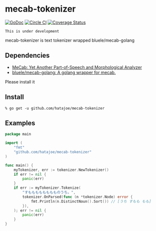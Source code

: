 # mecab-tokenizer

[![GoDoc](https://godoc.org/github.com/hatajoe/mecab-tokenizer?status.svg)](https://godoc.org/github.com/hatajoe/mecab-tokenizer)
[![Circle CI](https://circleci.com/gh/hatajoe/mecab-tokenizer.svg?style=svg)](https://circleci.com/gh/hatajoe/mecab-tokenizer)
[![Coverage Status](https://coveralls.io/repos/github/hatajoe/mecab-tokenizer/badge.svg?branch=master)](https://coveralls.io/github/hatajoe/mecab-tokenizer?branch=master)

```
This is under development
```

mecab-tokenizer is text tokenizer wrapped bluele/mecab-golang

## Dependencies

- [MeCab: Yet Another Part-of-Speech and Morphological Analyzer](https://mecab.googlecode.com/svn/trunk/mecab/doc/index.html#install)
- [bluele/mecab-golang: A golang wrapper for mecab.](https://github.com/bluele/mecab-golang)

Please install it

## Install

```
% go get -u github.com/hatajoe/mecab-tokenizer
```

## Examples

```go
package main

import (
    "fmt"
    "github.com/hatajoe/mecab-tokenizer"
)

func main() {
    myTokenizer, err := tokenizer.NewTokenizer()
    if err != nil {
        panic(err)
    }
    if err := myTokenizer.Tokenize(
        "すもももももももものうち。", 
        tokenizer.OnParsed(func (n *tokenizer.Node) error {
            fmt.Println(n.DistinctNoun().Sort()) // [うち すもも もも]
        }),
    ); err != nil {
        panic(err)
    }
}
```

